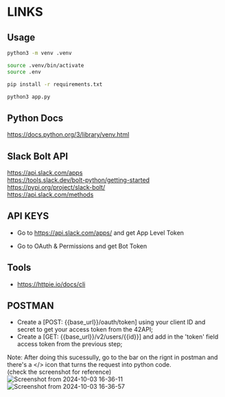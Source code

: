 # LINKS

## Usage

```sh
python3 -m venv .venv

source .venv/bin/activate
source .env

pip install -r requirements.txt

python3 app.py
```

## Python Docs

https://docs.python.org/3/library/venv.html

## Slack Bolt API

https://api.slack.com/apps
<br/>
https://tools.slack.dev/bolt-python/getting-started
<br/>
https://pypi.org/project/slack-bolt/
<br/>
https://api.slack.com/methods

## API KEYS

- Go to https://api.slack.com/apps/ and get App Level Token

- Go to OAuth & Permissions and get Bot Token

## Tools

- https://httpie.io/docs/cli

## POSTMAN

- Create a [POST: {{base_url}}/oauth/token] using your client ID and secret to get your access token from the 42API;
- Create a [GET: {{base_url}}/v2/users/{{id}}] and add in the 'token' field access token from the previous step;

Note: After doing this sucessully, go to the bar on the rignt in postman and there's a </> icon that turns the request into python code.
<br/>
(check the screenshot for reference)
![Screenshot from 2024-10-03 16-36-11](https://github.com/user-attachments/assets/f58467d2-6738-4649-8b11-70bff729b596)
![Screenshot from 2024-10-03 16-36-57](https://github.com/user-attachments/assets/a6457bd0-c346-4e90-a2d3-918a03afb229)


